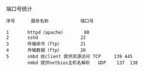 端口号统计

	序号		服务名称			端口号

	1		httpd（apache）		80
	2		sshd				22
	3		传输命令（ftp）		21
	4		传输数据（ftp）		20
	5		smbd 给client 提供资源访问	TCP		139 445
			nmbd 提供netbios主机名解析   UDP    137  138


